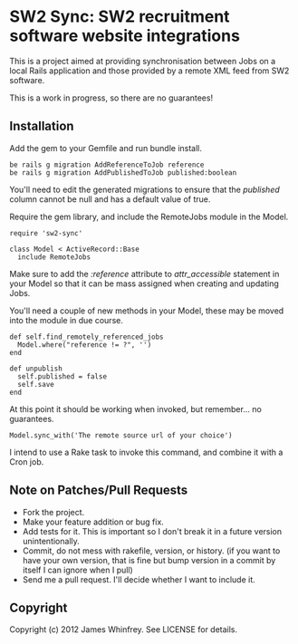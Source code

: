 # SW2 Sync: SW2 recruitment software website integrations

This is a project aimed at providing synchronisation between Jobs on a local Rails application and those provided by a remote XML feed from SW2 software.

This is a work in progress, so there are no guarantees!

## Installation

Add the gem to your Gemfile and run bundle install.
              
    be rails g migration AddReferenceToJob reference
    be rails g migration AddPublishedToJob published:boolean

You'll need to edit the generated migrations to ensure that the *published* column cannot be null and has a default value of true.

Require the gem library, and include the RemoteJobs module in the Model.

    require 'sw2-sync'
                      
    class Model < ActiveRecord::Base
      include RemoteJobs
      
Make sure to add the *:reference* attribute to *attr_accessible* statement in your Model so that it can be mass assigned when creating and updating Jobs.

You'll need a couple of new methods in your Model, these may be moved into the module in due course.

    def self.find_remotely_referenced_jobs
      Model.where("reference != ?", '')
    end

    def unpublish
      self.published = false
      self.save
    end

At this point it should be working when invoked, but remember... no guarantees.

    Model.sync_with('The remote source url of your choice')
    
I intend to use a Rake task to invoke this command, and combine it with a Cron job.

## Note on Patches/Pull Requests
 
* Fork the project.
* Make your feature addition or bug fix.
* Add tests for it. This is important so I don't break it in a
  future version unintentionally.
* Commit, do not mess with rakefile, version, or history.
  (if you want to have your own version, that is fine but bump version in a commit by itself I can ignore when I pull)
* Send me a pull request. I'll decide whether I want to include it.

## Copyright

Copyright (c) 2012 James Whinfrey. See LICENSE for details.
